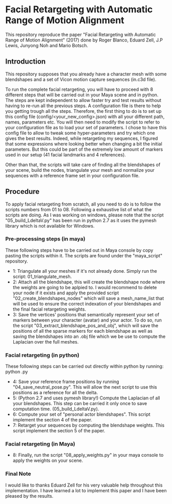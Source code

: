 <h1> Facial Retargeting with Automatic Range of Motion Alignment </h1>
This repository reproduce the paper "Facial Retargeting with Automatic Range of Motion Alignment" (2017) done by Roger Blanco, Eduard Zell, J.P Lewis, Junyong Noh and Mario Botsch. 

<h2> Introduction </h2>
This repository supposes that you already have a character mesh with some blendshapes and a set of Vicon motion capture sequences (in.c3d file). 

To run the complete facial retargeting, you will have to proceed with 8 different steps that will be carried out in your Maya scene and in python. The steps are kept independent to allow faster try and test results without having to re-run all the previous steps. A configuration file is there to help you getting trough all the steps. Therefore, the first thing to do is to set up this config file (config/<your_new_config>.json) with all your different path, names, parameters etc.
You will then need to modify the script to refer to your configuration file as to load your set of parameters. I chose to have this config file to allow to tweak some hyper-parameters and try which one gives the best results. Indeed, while retargeting my sequences, I figured that some expressions where looking better when changing a bit the initial parameters. But this could be part of the extremely low amount of markers used in our setup (41 facial landmarks and 4 references). 

Other than that, the scripts will take care of finding all the blendshapes of your scene, build the nodes, triangulate your mesh and normalize your sequences with a reference frame set in your configuration file.  

<h2> Procedure </h2>
To apply facial retargeting from scratch, all you need to do is to follow the scripts numbers from 01 to 08. Following a exhaustive list of what the scripts are doing.
As I was working on windows, please note that the script "05_build_LdeltaV.py" has been run in python 2.7 as it uses the pymesh library which is not available for Windows. 

<h3> Pre-processing steps (in maya) </h3>
These following steps have to be carried out in Maya console by copy pasting the scripts within it. The scripts are found under the "maya_script" repository.

- 1: Triangulate all your meshes if it's not already done. Simply run the script: 01_triangulate_mesh.
- 2: Attach all the blendshape, this will create the blendshape node where the weights are going to be aplpied to. I would recommend to delete your node if it exists and apply the provided script "02_create_blendshapes_nodes" which will save a mesh_name_list that will be used to ensure the correct indexation of your blendshapes and the final facial retargeting weights.
- 3: Save the vertices' positions that semantically represent your set of markers between your character (avatar) and your actor. To do so, run the script "03_extract_blendshape_pos_and_obj", which will save the positions of all the sparse markers for each blendshape as well as saving the blendshapes into an .obj file which we be use to compute the Laplacian over the full meshes. 

<h3> Facial retargeting (in python) </h3>
These following steps can be carried out directly within python by running: python <script_name>.py

- 4: Save your reference frame positions by running "04_save_neutral_pose.py". This will allow the next script to use this positions as a reference for all the delta. 
- 5: (Python 2.7 and uses pymesh library!) Compute the Laplacian of all your blendshapes. This step can be carried it only once to save computation time. (05_build_LdeltaV.py).
- 6: Compute your set of "personal actor blendshapes". This script implement the section 4 of the paper. 
- 7: Retarget your sequences by computing the blendshape weights. This script implement the section 5 of the paper. 

<h3> Facial retargeting (in Maya) </h3>

- 8: Finally, run the script "08_apply_weights.py" in your maya console to apply the weights on your scene.

<h3> Final Note </h3>
I would like to thanks Eduard Zell for his very valuable help throughout this implementation. I have learned a lot to implement this paper and I have been pleased by the results.
